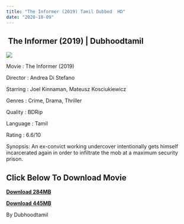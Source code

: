 ```yaml
---
title: "The Informer (2019) Tamil Dubbed  HD"
date: "2020-10-09"
---
```


##  The Informer (2019) | Dubhoodtamil

[![](https://1.bp.blogspot.com/-LJHbtJH-_3A/X3_-umcAstI/AAAAAAAACpQ/FNJTNA6dEqUopGjZp24PJs_9zaHXnSgYwCNcBGAsYHQ/w299-h437/MV5BN2YyYTgxYmYtNjg3My00YzI4LWJlZWItYmZhZGEyYTYxNWY3XkEyXkFqcGdeQXVyMjAwNTYzNDg{7c91919003b18fbfe18f8d0a8715b92cf9e57c9a8b9d318e5deae4019927ce00}2540._V1_.jpg)](https://1.bp.blogspot.com/-LJHbtJH-_3A/X3_-umcAstI/AAAAAAAACpQ/FNJTNA6dEqUopGjZp24PJs_9zaHXnSgYwCNcBGAsYHQ/s2048/MV5BN2YyYTgxYmYtNjg3My00YzI4LWJlZWItYmZhZGEyYTYxNWY3XkEyXkFqcGdeQXVyMjAwNTYzNDg{7c91919003b18fbfe18f8d0a8715b92cf9e57c9a8b9d318e5deae4019927ce00}2540._V1_.jpg)

Movie : The Informer (2019) 

Director : Andrea Di Stefano 

Starring : Joel Kinnaman, Mateusz Kosciukiewicz 

Genres : Crime, Drama, Thriller 

Quality : BDRip 

Language : Tamil 

Rating : 6.6/10 

Synopsis: An ex-convict working undercover intentionally gets himself incarcerated again in order to infiltrate the mob at a maximum security prison.

## **Click Below To Download Movie**

**[Download 284MB](https://oncehelp.com/the-informer-1)**

**[Download 445MB](https://oncehelp.com/the-informer-2)**

By Dubhoodtamil
